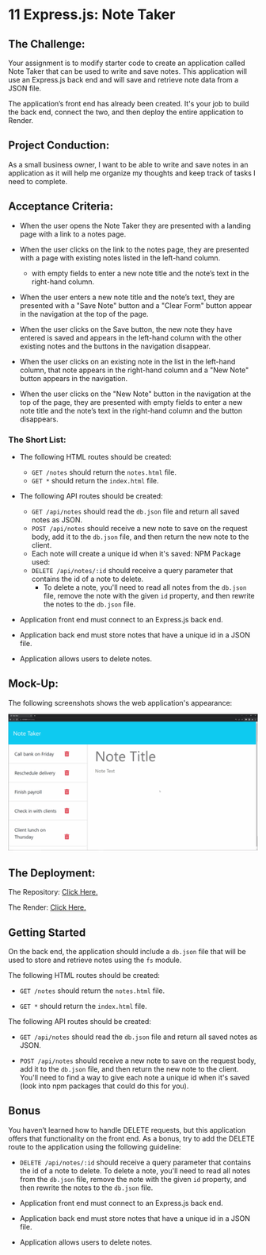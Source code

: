# 11 Express.js: Note Taker

## The Challenge: 

Your assignment is to modify starter code to create an application called Note Taker that can be used to write and save notes. This application will use an Express.js back end and will save and retrieve note data from a JSON file.

The application’s front end has already been created. It's your job to build the back end, connect the two, and then deploy the entire application to Render.

## Project Conduction:


As a small business owner, I want to be able to write and save notes in an application as it will help me organize my thoughts and keep track of tasks I need to complete.


## Acceptance Criteria:
- When the user opens the Note Taker they are presented with a landing page with a link to a notes page.

- When the user clicks on the link to the notes page, they are presented with a page with existing notes listed in the left-hand column.
  - with empty fields to enter a new note title and the note’s text in the right-hand column.

- When the user enters a new note title and the note’s text, they are presented with a "Save Note" button and a "Clear Form" button appear in the navigation at the top of the page.

- When the user clicks on the Save button, the new note they have entered is saved and appears in the left-hand column with the other existing notes and the buttons in the navigation disappear.

- When the user clicks on an existing note in the list in the left-hand column, that note appears in the right-hand column and a "New Note" button appears in the navigation.

- When the user clicks on the "New Note" button in the navigation at the top of the page, they are presented with empty fields to enter a new note title and the note’s text in the right-hand column and the button disappears.

### The Short List:
- The following HTML routes should be created:
  - `GET /notes` should return the `notes.html` file.
  - `GET *` should return the `index.html` file.

- The following API routes should be created:
  - `GET /api/notes` should read the `db.json` file and return all saved notes as JSON.
  - `POST /api/notes` should receive a new note to save on the request body, add it to the `db.json` file, and then return the new note to the client. 
  - Each note will create a unique id when it's saved: NPM Package used: 
  - `DELETE /api/notes/:id` should receive a query parameter that contains the id of a note to delete. 
    - To delete a note, you'll need to read all notes from the `db.json` file, remove the note with the given `id` property, and then rewrite the notes to the `db.json` file.

- Application front end must connect to an Express.js back end.

- Application back end must store notes that have a unique id in a JSON file.

- Application allows users to delete notes.



## Mock-Up:

The following screenshots shows the web application's appearance:

![Existing notes are listed in the left-hand column with empty fields on the right-hand side for the new note’s title and text.](./Assets/11-express-homework-demo.gif)


## The Deployment:

The Repository: [Click Here.](https://githeetwork-API)

The Render: [Click Here.](hg)















## Getting Started

On the back end, the application should include a `db.json` file that will be used to store and retrieve notes using the `fs` module.

The following HTML routes should be created:

* `GET /notes` should return the `notes.html` file.

* `GET *` should return the `index.html` file.

The following API routes should be created:

* `GET /api/notes` should read the `db.json` file and return all saved notes as JSON.

* `POST /api/notes` should receive a new note to save on the request body, add it to the `db.json` file, and then return the new note to the client. You'll need to find a way to give each note a unique id when it's saved (look into npm packages that could do this for you).

## Bonus

You haven’t learned how to handle DELETE requests, but this application offers that functionality on the front end. As a bonus, try to add the DELETE route to the application using the following guideline:

* `DELETE /api/notes/:id` should receive a query parameter that contains the id of a note to delete. To delete a note, you'll need to read all notes from the `db.json` file, remove the note with the given `id` property, and then rewrite the notes to the `db.json` file.


* Application front end must connect to an Express.js back end.

* Application back end must store notes that have a unique id in a JSON file.

* Application allows users to delete notes.



